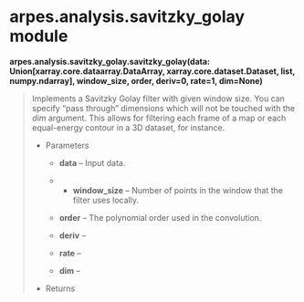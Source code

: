 # arpes.analysis.savitzky\_golay module

**arpes.analysis.savitzky\_golay.savitzky\_golay(data:
Union\[xarray.core.dataarray.DataArray, xarray.core.dataset.Dataset,
list, numpy.ndarray\], window\_size, order, deriv=0, rate=1, dim=None)**

> Implements a Savitzky Golay filter with given window size. You can
> specify “pass through” dimensions which will not be touched with the
> *dim* argument. This allows for filtering each frame of a map or each
> equal-energy contour in a 3D dataset, for instance.
> 
>   - Parameters
>     
>       - **data** – Input data.
>     
>       -   - **window\_size** – Number of points in the window that
>             the  
>             filter uses locally.
>     
>       - **order** – The polynomial order used in the convolution.
>     
>       - **deriv** –
>     
>       - **rate** –
>     
>       - **dim** –
> 
>   - Returns
